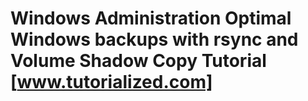# Windows Administration Optimal Windows backups with rsync and Volume Shadow Copy Tutorial [www.tutorialized.com]


